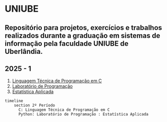 # UNIUBE
Repositório para projetos, exercícios e trabalhos realizados durante a graduação em sistemas de informação pela faculdade UNIUBE de Uberlândia.
---
## 2025 - 1
  1. [Linguagem Técnica de Programação em C](https://github.com/BorgesMTP/UNIUBE/tree/main/Linguagem%20T%C3%A9cnica%20de%20Programa%C3%A7%C3%A3o)
  2. [Laboratório de Programação](https://github.com/BorgesMTP/UNIUBE/tree/main/Linguagem%20T%C3%A9cnica%20de%20Programa%C3%A7%C3%A3o)
  3. [Estatística Aplicada](https://github.com/BorgesMTP/UNIUBE/tree/main/Estat%C3%ADstica%20Aplicada)
```mermaid
timeline
    section 2º Período
      C: Linguagem Técnica de Programação em C
      Python: Laboratório de Programação : Estatística Aplicada
```
